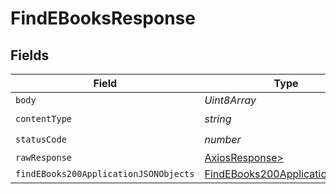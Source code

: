# FindEBooksResponse


## Fields

| Field                                                                                     | Type                                                                                      | Required                                                                                  | Description                                                                               |
| ----------------------------------------------------------------------------------------- | ----------------------------------------------------------------------------------------- | ----------------------------------------------------------------------------------------- | ----------------------------------------------------------------------------------------- |
| `body`                                                                                    | *Uint8Array*                                                                              | :heavy_minus_sign:                                                                        | N/A                                                                                       |
| `contentType`                                                                             | *string*                                                                                  | :heavy_check_mark:                                                                        | N/A                                                                                       |
| `statusCode`                                                                              | *number*                                                                                  | :heavy_check_mark:                                                                        | N/A                                                                                       |
| `rawResponse`                                                                             | [AxiosResponse>](https://axios-http.com/docs/res_schema)                                  | :heavy_minus_sign:                                                                        | N/A                                                                                       |
| `findEBooks200ApplicationJSONObjects`                                                     | [FindEBooks200ApplicationJSON](../../models/operations/findebooks200applicationjson.md)[] | :heavy_minus_sign:                                                                        | OK                                                                                        |